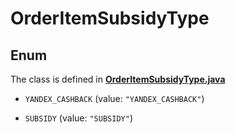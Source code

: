 

# OrderItemSubsidyType

## Enum

The class is defined in **[OrderItemSubsidyType.java](../../src/main/java/org/openapitools/model/OrderItemSubsidyType.java)**


* `YANDEX_CASHBACK` (value: `"YANDEX_CASHBACK"`)

* `SUBSIDY` (value: `"SUBSIDY"`)



